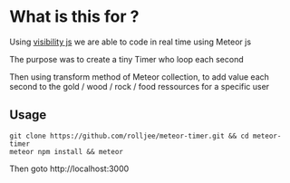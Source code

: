 # What is this for ?

Using [visibility js](https://www.npmjs.com/package/visibilityjs) we are able to code in real time using Meteor js

The purpose was to create a tiny Timer who loop each second

Then using transform method of Meteor collection, to add value each second to the gold / wood / rock / food ressources for a specific user

## Usage  

```
git clone https://github.com/rolljee/meteor-timer.git && cd meteor-timer
meteor npm install && meteor

```

Then goto http://localhost:3000